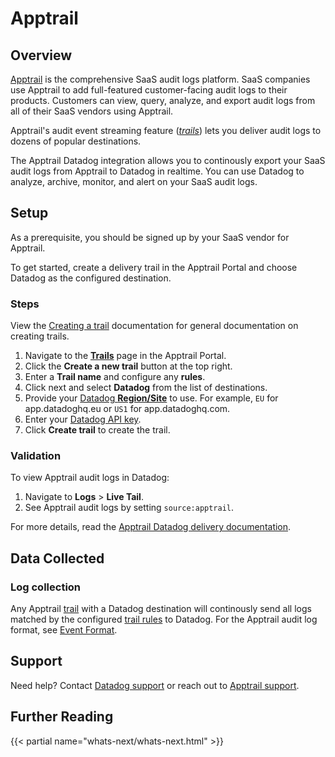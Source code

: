 # Apptrail

## Overview

[Apptrail][1] is the comprehensive SaaS audit logs platform. SaaS companies use Apptrail to add full-featured customer-facing audit logs to their products. Customers can view, query, analyze, and export audit logs from all of their SaaS vendors using Apptrail.

Apptrail's audit event streaming feature ([_trails_][11]) lets you deliver audit logs to dozens of popular destinations.

The Apptrail Datadog integration allows you to continously export your SaaS audit logs from Apptrail to Datadog in realtime. You can use Datadog to analyze, archive, monitor, and alert on your SaaS audit logs.

## Setup

As a prerequisite, you should be signed up by your SaaS vendor for Apptrail.

To get started, create a delivery trail in the Apptrail Portal and choose Datadog as the configured destination.

### Steps

View the [Creating a trail][4] documentation for general documentation on creating trails.

1. Navigate to the [**Trails**][5] page in the Apptrail Portal.
2. Click the **Create a new trail** button at the top right.
3. Enter a **Trail name** and configure any **rules**.
4. Click next and select **Datadog** from the list of destinations.
5. Provide your [Datadog **Region/Site**][6] to use. For example, `EU` for app.datadoghq.eu or `US1` for app.datadoghq.com.
6. Enter your [Datadog API key][7].
7. Click **Create trail** to create the trail.

### Validation

To view Apptrail audit logs in Datadog:

1. Navigate to **Logs** > **Live Tail**.
2. See Apptrail audit logs by setting `source:apptrail`.

For more details, read the [Apptrail Datadog delivery documentation][2].

## Data Collected

### Log collection

Any Apptrail [trail][11] with a Datadog destination will continously send all logs matched by the configured [trail rules][12] to Datadog. For the Apptrail audit log format, see [Event Format][10].

## Support

Need help? Contact [Datadog support][3] or reach out to [Apptrail support](mailto:support@apptrail.com).

## Further Reading

{{< partial name="whats-next/whats-next.html" >}}

[1]: https://apptrail.com
[2]: https://apptrail.com/docs/consumers/guide/event-delivery/integrations/datadog
[3]: https://docs.datadoghq.com/help/
[4]: https://apptrail.com/docs/consumers/guide/event-delivery/working-with-trails#creating-a-trail
[5]: https://portal.apptrail.com/trails
[6]: https://docs.datadoghq.com/getting_started/site/
[7]: https://app.datadoghq.com/organization-settings/api-keys
[10]: https://apptrail.com/docs/consumers/guide/event-format
[11]: https://apptrail.com/docs/consumers/guide/event-delivery/#trails
[12]: https://apptrail.com/docs/consumers/guide/event-delivery/working-with-trails#selecting-events-using-trail-rules